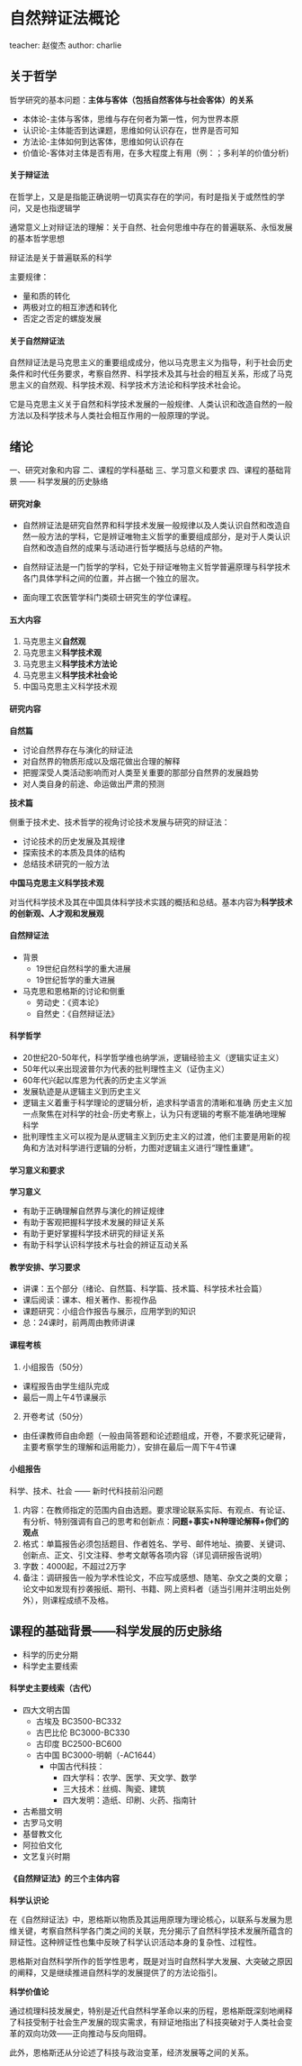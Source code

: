 # 自然辩证法概论

teacher: 赵俊杰
author: charlie

## 关于哲学

哲学研究的基本问题：**主体与客体（包括自然客体与社会客体）的关系**

- 本体论-主体与客体，思维与存在何者为第一性，何为世界本原
- 认识论-主体能否到达课题，思维如何认识存在，世界是否可知
- 方法论-主体如何到达客体，思维如何认识存在
- 价值论-客体对主体是否有用，在多大程度上有用（例：；多利羊的价值分析)

#### 关于辩证法

在哲学上，又是是指能正确说明一切真实存在的学问，有时是指关于或然性的学问，又是也指逻辑学

通常意义上对辩证法的理解：关于自然、社会何思维中存在的普遍联系、永恒发展的基本哲学思想

辩证法是关于普遍联系的科学

主要规律：
- 量和质的转化
- 两极对立的相互渗透和转化
- 否定之否定的螺旋发展

#### 关于自然辩证法

自然辩证法是马克思主义的重要组成成分，他以马克思主义为指导，利于社会历史条件和时代任务要求，考察自然界、科学技术及其与社会的相互关系，形成了马克思主义的自然观、科学技术观、科学技术方法论和科学技术社会论。

它是马克思主义关于自然和科学技术发展的一般规律、人类认识和改造自然的一般方法以及科学技术与人类社会相互作用的一般原理的学说。

## 绪论

一、研究对象和内容
二、课程的学科基础
三、学习意义和要求
四、课程的基础背景 —— 科学发展的历史脉络

#### 研究对象

- 自然辨证法是研究自然界和科学技术发展一般规律以及人类认识自然和改造自然一般方法的学科，它是辨证唯物主义哲学的重要组成部分，是对于人类认识自然和改造自然的成果与活动进行哲学概括与总结的产物。

- 自然辩证法是一门哲学的学科，它处于辩证唯物主义哲学普遍原理与科学技术各门具体学科之间的位置，并占据一个独立的层次。
- 面向理工农医管学科门类硕士研究生的学位课程。

#### 五大内容

1. 马克思主义**自然观**
2. 马克思主义**科学技术观**
3. 马克思主义**科学技术方法论**
4. 马克思主义**科学技术社会论**
5. 中国马克思主义科学技术观

#### 研究内容

**自然篇**

- 讨论自然界存在与演化的辩证法
- 对自然界的物质形成以及烟花做出合理的解释
- 把握深受人类活动影响而对人类至关重要的那部分自然界的发展趋势
- 对人类自身的前途、命运做出严肃的预测

**技术篇**

侧重于技术史、技术哲学的视角讨论技术发展与研究的辩证法：
+ 讨论技术的历史发展及其规律
+ 探索技术的本质及具体的结构
+ 总结技术研究的一般方法

**中国马克思主义科学技术观**

对当代科学技术及其在中国具体科学技术实践的概括和总结。基本内容为**科学技术的创新观、人才观和发展观**

#### 自然辩证法

- 背景 
     + 19世纪自然科学的重大进展
     + 19世纪哲学的重大进展
- 马克思和恩格斯的讨论和侧重
    + 劳动史：《资本论》
    + 自然史：《自然辩证法》

#### 科学哲学

- 20世纪20-50年代，科学哲学维也纳学派，逻辑经验主义（逻辑实证主义）
- 50年代以来出现波普尔为代表的批判理性主义（证伪主义）
- 60年代兴起以库恩为代表的历史主义学派
- 发展轨迹是从逻辑主义到历史主义
- 逻辑主义着重于科学理论的逻辑分析，追求科学语言的清晰和准确
历史主义加一点聚焦在对科学的社会-历史考察上，认为只有逻辑的考察不能准确地理解科学
- 批判理性主义可以视为是从逻辑主义到历史主义的过渡，他们主要是用新的视角和方法对科学进行逻辑的分析，力图对逻辑主义进行“理性重建”。

#### 学习意义和要求 

**学习意义**
- 有助于正确理解自然界与演化的辨证规律
- 有助于客观把握科学技术发展的辩证关系
- 有助于更好掌握科学技术研究的辩证关系
- 有助于科学认识科学技术与社会的辨证互动关系

#### 教学安排、学习要求

- 讲课：五个部分（绪论、自然篇、科学篇、技术篇、科学技术社会篇）
- 课后阅读：课本、相关著作、影视作品
- 课题研究：小组合作报告与展示，应用学到的知识
- 总：24课时，前两周由教师讲课

#### 课程考核
1. 小组报告（50分）
- 课程报告由学生组队完成
- 最后一周上午4节课展示
2. 开卷考试（50分）
- 由任课教师自由命题（一般由简答题和论述题组成，开卷，不要求死记硬背，主要考察学生的理解和运用能力），安排在最后一周下午4节课

#### 小组报告
科学、技术、社会 —— 新时代科技前沿问题

1. 内容：在教师指定的范围内自由选题。要求理论联系实际、有观点、有论证、有分析、特别强调有自己的思考和创新点：**问题+事实+N种理论解释+你们的观点**
2. 格式：单篇报告必须包括题目、作者姓名、学号、邮件地址、摘要、关键词、创新点、正文、引文注释、参考文献等各项内容（详见调研报告说明）
3. 字数：4000起，不超过2万字
4. 备注：调研报告一般为学术性论文，不应写成感想、随笔、杂文之类的文章；论文中如发现有抄袭报纸、期刊、书籍、网上资料者（适当引用并注明出处例外），则课程成绩不及格。

## 课程的基础背景——科学发展的历史脉络
- 科学的历史分期
- 科学史主要线索

#### 科学史主要线索（古代）
+ 四大文明古国
    - 古埃及 BC3500-BC332
    - 古巴比伦 BC3000-BC330
    - 古印度 BC2500-BC600
    - 古中国 BC3000-明朝（-AC1644）
        + 中国古代科技：
            - 四大学科：农学、医学、天文学、数学
            - 三大技术：丝绸、陶瓷、建筑
            - 四大发明：造纸、印刷、火药、指南针
+ 古希腊文明
+ 古罗马文明
+ 基督教文化
+ 阿拉伯文化
+ 文艺复兴时期

#### 《自然辩证法》的三个主体内容

**科学认识论**

在《自然辩证法》中，恩格斯以物质及其运用原理为理论核心，以联系与发展为思维关键，考察自然科学各门类之间的关联，充分揭示了自然科学技术发展所蕴含的辩证性。这种辨证性也集中反映了科学认识活动本身的复杂性、过程性。

恩格斯对自然科学所作的哲学性思考，既是对当时自然科学大发展、大突破之原因的阐释，又是继续推进自然科学的发展提供了的方法论指引。

**科学价值论**

通过梳理科技发展史，特别是近代自然科学革命以来的历程，恩格斯既深刻地阐释了科技受制于社会生产发展的现实需求，有辩证地指出了科技突破对于人类社会变革的双向功效——正向推动与反向阻碍。

此外，恩格斯还从分论述了科技与政治变革，经济发展等之间的关系。


